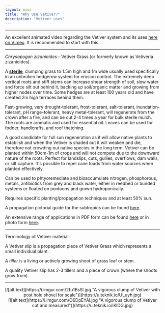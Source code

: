 ```yaml
---
layout: misc
title: "Why Use Vetiver?"
description: "Vetiver uses"
---
```

___

An excellent animated video regarding the Vetiver system and its uses [here on Vimeo](https://vimeo.com/283084349/893e726b2a). It is recommended to start with this.

___

*Chrysopogon zizanioides* - Vetiver Grass (or formerly known as Vetiveria zizanioides).

A [**sterile**](http://www.vetiver.org/AUS_weediness.pdf), clumping grass to 1.5m high and 1m wide usually used specifically in an unbroken hedgerow system for erosion control. The extremely deep vertical roots and stiff stems can increase shear strength of soil, slow water and force silt out behind it, backing up soil/organic matter and growing from higher nodes over time. Some hedges are at least 100 years old and have created 2m high terraces behind them.

Fast-growing, very drought-tolerant, frost-tolerant, salt-tolerant, inundation-tolerant, pH range-tolerant, heavy metal-tolerant, will regenerate from the crown after a fire, and can be cut 2-4 times a year for bulk sterile mulch. The roots are aromatic and used for essential oil. Leaves can be used for fodder, handicrafts, and roof thatching.

A good candidate for full sun regeneration as it will allow native plants to establish and when the Vetiver is shaded out it will weaken and die, therefore not crowding out native species in the long term. Vetiver can be planted within 50cm-1m of crops and will not compete due to the downward nature of the roots. Perfect for landslips, cuts, gullies, overflows, dam walls, or silt capture. It's possible to repel cane toads from water sources when planted effectively.

Can be used to phtyoremediate and bioaccumulate nitrogen, phosphorous, metals, antibiotics from grey and black water, either in reedbed or bunded systems or floated on pontoons and grown hydroponically.

Requires specific planting/propagation techniques and at least 50% sun.

A propagation pictorial guide for the subtropics can be found [here](/pages/prop.html).

An extensive range of applications in PDF form can be found [here](http://www.vetiver.org/TVN_VS_GAL_HR%20/index.htm) or in photo form [here](https://picasaweb.google.com/112053823950476566695).

___

Terminology of Vetiver material:

A Vetiver *slip* is a propagation piece of Vetiver Grass which represents a small individual plant.

A *tiller* is a living or actively growing shoot of grass leaf or stem.

A quality Vetiver slip has 2-3 tillers and a piece of crown (where the shoots grow from).

___

<div style="text-align:center" markdown="1">
[![alt text](https://i.imgur.com/2fu1BsSl.jpg "A vigorous clump of Vetiver with post hole shovel for scale")](https://u.teknik.io/ULuyh.jpg)
</div>

<div style="text-align:center" markdown="1">
[![alt text](https://i.imgur.com/O6DpEYAl.jpg "A vigorous clump of Vetiver cut and measured")](https://u.teknik.io/iKlDG.jpg)
</div>